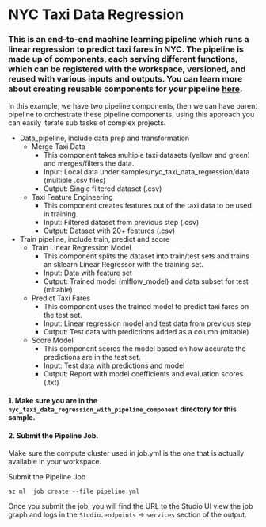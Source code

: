 # NYC Taxi Data Regression 
### This is an end-to-end machine learning pipeline which runs a linear regression to predict taxi fares in NYC. The pipeline is made up of components, each serving different functions, which can be registered with the workspace, versioned, and reused with various inputs and outputs. You can learn more about creating reusable components for your pipeline [here](https://docs.microsoft.com/en-us/azure/machine-learning/how-to-create-component-pipelines-cli).
In this example, we have two pipeline components, then we can have parent pipeline to orchestrate these pipeline components, using this approach you can easily iterate sub tasks of complex projects.
  * Data_pipeline, include data prep and transformation
      * Merge Taxi Data
        * This component takes multiple taxi datasets (yellow and green) and merges/filters the data.
        * Input: Local data under samples/nyc_taxi_data_regression/data (multiple .csv files)
        * Output: Single filtered dataset (.csv)
      * Taxi Feature Engineering
        * This component creates features out of the taxi data to be used in training. 
        * Input: Filtered dataset from previous step (.csv)
        * Output: Dataset with 20+ features (.csv)
  * Train pipeline, include train, predict and score
      * Train Linear Regression Model
        * This component splits the dataset into train/test sets and trains an sklearn Linear Regressor with the training set. 
        * Input: Data with feature set
        * Output: Trained model (mlflow_model) and data subset for test (mltable)
      * Predict Taxi Fares
        * This component uses the trained model to predict taxi fares on the test set.
        * Input: Linear regression model and test data from previous step
        * Output: Test data with predictions added as a column (mltable)
      * Score Model 
        * This component scores the model based on how accurate the predictions are in the test set. 
        * Input: Test data with predictions and model
        * Output: Report with model coefficients and evaluation scores (.txt) 
    

#### 1. Make sure you are in the `nyc_taxi_data_regression_with_pipeline_component` directory for this sample.


#### 2. Submit the Pipeline Job. 

Make sure the compute cluster used in job.yml is the one that is actually available in your workspace. 

Submit the Pipeline Job
```
az ml  job create --file pipeline.yml
```

Once you submit the job, you will find the URL to the Studio UI view the job graph and logs in the `Studio.endpoints` -> `services` section of the output. 